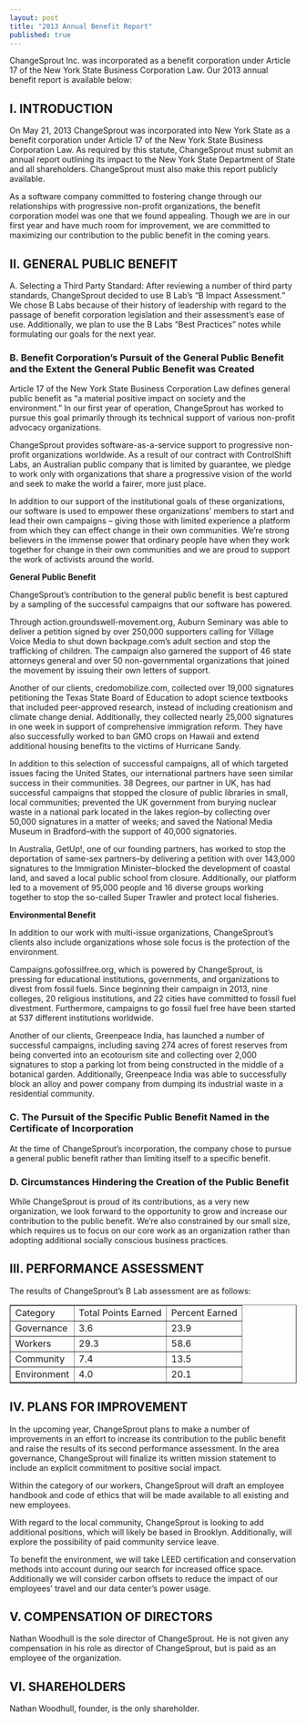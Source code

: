 ```yaml
---
layout: post
title: "2013 Annual Benefit Report"
published: true
---
```


ChangeSprout Inc. was incorporated as a benefit corporation under Article 17 of the New York State Business Corporation Law. Our 2013 annual benefit report is available below:


##  **I. INTRODUCTION**

On May 21, 2013 ChangeSprout was incorporated into New York State as a benefit corporation under Article 17 of the New York State Business Corporation Law. As required by this statute, ChangeSprout must submit an annual report outlining its impact to the New York State Department of State and all shareholders. ChangeSprout must also make this report publicly available.

As a software company committed to fostering change through our relationships with progressive non-profit organizations, the benefit corporation model was one that we found appealing. Though we are in our first year and have much room for improvement, we are committed to maximizing our contribution to the public benefit in the coming years.

##  **II. GENERAL PUBLIC BENEFIT**

A. Selecting a Third Party Standard:
After reviewing a number of third party standards, ChangeSprout decided to use B Lab’s “B Impact Assessment.” We chose B Labs because of their history of leadership with regard to the passage of benefit corporation legislation and their assessment’s ease of use. Additionally, we plan to use the B Labs “Best Practices” notes while formulating our goals for the next year.

### B.	Benefit Corporation’s Pursuit of the General Public Benefit and the Extent the General Public Benefit was Created
Article 17 of the New York State Business Corporation Law defines general public benefit as “a material positive impact on society and the environment.” In our first year of operation, ChangeSprout has worked to pursue this goal primarily through its technical support of various non-profit advocacy organizations.

ChangeSprout provides software-as-a-service support to progressive non-profit organizations worldwide. As a result of our contract with ControlShift Labs, an Australian public company that is limited by guarantee, we pledge to work only with organizations that share a progressive vision of the world and seek to make the world a fairer, more just place.

In addition to our support of the institutional goals of these organizations, our software is used to empower these organizations’ members to start and lead their own campaigns – giving those with limited experience a platform from which they can effect change in their own communities. We’re strong believers in the immense power that ordinary people have when they work together for change in their own communities and we are proud to support the work of activists around the world.

**General Public Benefit**

ChangeSprout’s contribution to the general public benefit is best captured by a sampling of the successful campaigns that our software has powered.

Through action.groundswell-movement.org, Auburn Seminary was able to deliver a petition signed by over 250,000 supporters calling for Village Voice Media to shut down backpage.com’s adult section and stop the trafficking of children. The campaign also garnered the support of 46 state attorneys general and over 50 non-governmental organizations that joined the movement by issuing their own letters of support.

Another of our clients, credomobilize.com, collected over 19,000 signatures petitioning the Texas State Board of Education to adopt science textbooks that included peer-approved research, instead of including creationism and climate change denial. Additionally, they collected nearly 25,000 signatures in one week in support of comprehensive immigration reform. They have also successfully worked to ban GMO crops on Hawaii and extend additional housing benefits to the victims of Hurricane Sandy.

In addition to this selection of successful campaigns, all of which targeted issues facing the United States, our international partners have seen similar success in their communities. 38 Degrees, our partner in UK, has had successful campaigns that stopped the closure of public libraries in small, local communities; prevented the UK government from burying nuclear waste in a national park located in the lakes region–by collecting over 50,000 signatures in a matter of weeks; and saved the National Media Museum in Bradford–with the support of 40,000 signatories.

In Australia, GetUp!, one of our founding partners, has worked to stop the deportation of same-sex partners–by delivering a petition with over 143,000 signatures to the Immigration Minister–blocked the development of coastal land, and saved a local public school from closure. Additionally, our platform led to a movement of 95,000 people and 16 diverse groups working together to stop the so-called Super Trawler and protect local fisheries.

**Environmental Benefit**

In addition to our work with multi-issue organizations, ChangeSprout’s clients also include organizations whose sole focus is the protection of the environment.

Campaigns.gofossilfree.org, which is powered by ChangeSprout, is pressing for educational institutions, governments, and organizations to divest from fossil fuels. Since beginning their campaign in 2013, nine colleges, 20 religious institutions, and 22 cities have committed to fossil fuel divestment. Furthermore, campaigns to go fossil fuel free have been started at 537 different institutions worldwide.

Another of our clients, Greenpeace India, has launched a number of successful campaigns, including saving 274 acres of forest reserves from being converted into an ecotourism site and collecting over 2,000 signatures to stop a parking lot from being constructed in the middle of a botanical garden. Additionally, Greenpeace India was able to successfully block an alloy and power company from dumping its industrial waste in a residential community.

### C. The Pursuit of the Specific Public Benefit Named in the Certificate of Incorporation
At the time of ChangeSprout’s incorporation, the company chose to pursue a general public benefit rather than limiting itself to a specific benefit.

### D. Circumstances Hindering the Creation of the Public Benefit
While ChangeSprout is proud of its contributions, as a very new organization, we look forward to the opportunity to grow and increase our contribution to the public benefit. We’re also constrained by our small size, which requires us to focus on our core work as an organization rather than adopting additional socially conscious business practices.

## III. PERFORMANCE ASSESSMENT
The results of ChangeSprout’s B Lab assessment are as follows:

<table border="1" style="width:100%">
<tr><td>Category</td><td>Total Points Earned</td><td>Percent Earned</td></tr>
<tr><td>Governance </td><td>3.6 </td><td>23.9</td></tr>
<tr><td>Workers </td><td>29.3</td> <td>58.6</td></tr>
<tr><td>Community</td><td>7.4</td><td>13.5</td></tr>
<tr><td>Environment</td> <td>4.0</td><td>20.1</td></tr>
</table>

## IV. PLANS FOR IMPROVEMENT

In the upcoming year, ChangeSprout plans to make a number of improvements in an effort to increase its contribution to the public benefit and raise the results of its second performance assessment. In the area governance, ChangeSprout will finalize its written mission statement to include an explicit commitment to positive social impact.

Within the category of our workers, ChangeSprout will draft an employee handbook and code of ethics that will be made available to all existing and new employees.

With regard to the local community, ChangeSprout is looking to add additional positions, which will likely be based in Brooklyn. Additionally, will explore the possibility of paid community service leave.

To benefit the environment, we will take LEED certification and conservation methods into account during our search for increased office space. Additionally we will consider carbon offsets to reduce the impact of our employees’ travel and our data center’s power usage.

## V. COMPENSATION OF DIRECTORS
Nathan Woodhull is the sole director of ChangeSprout. He is not given any compensation in his role as director of ChangeSprout, but is paid as an employee of the organization.

## VI. SHAREHOLDERS
Nathan Woodhull, founder, is the only shareholder.
